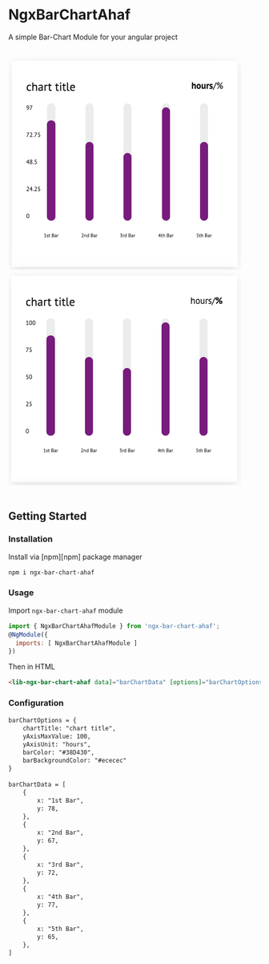 # NgxBarChartAhaf

A simple Bar-Chart Module for your angular project

<br/>
<kbd><img src="projects/ngx-bar-chart-ahaf/src/pics/hours.png"></kbd>
<kbd><img src="projects/ngx-bar-chart-ahaf/src/pics/percent.png"></kbd>
<br/><br/>

## Getting Started

### Installation

Install via [npm][npm] package manager 

```bash
npm i ngx-bar-chart-ahaf
```

### Usage

Import `ngx-bar-chart-ahaf` module

```js
import { NgxBarChartAhafModule } from 'ngx-bar-chart-ahaf';
@NgModule({
  imports: [ NgxBarChartAhafModule ]
})
```

Then in HTML

```html
<lib-ngx-bar-chart-ahaf data]="barChartData" [options]="barChartOptions"></lib-ngx-bar-chart-ahaf>
```

### Configuration

```
barChartOptions = {
	chartTitle: "chart title",
	yAxisMaxValue: 100,
	yAxisUnit: "hours",
	barColor: "#38D430",
	barBackgroundColor: "#ececec"
}

barChartData = [
	{
		x: "1st Bar",
		y: 78,
	},
	{
		x: "2nd Bar",
		y: 67,
	},
	{
		x: "3rd Bar",
		y: 72,
	},
	{
		x: "4th Bar",
		y: 77,
	},
	{
		x: "5th Bar",
		y: 65,
	},
]

```

